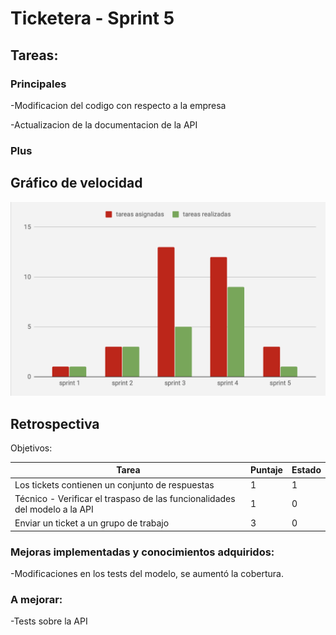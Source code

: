# Ticketera - Sprint 5

## Tareas:


### Principales

-Modificacion del codigo con respecto a la empresa

-Actualizacion de la documentacion de la API


### Plus





## Gráfico de velocidad

![Gráfico de velocidad](images/grafico.png)

## Retrospectiva

Objetivos:

| Tarea                           | Puntaje | Estado |
| ------------------------------- |---------| ------ |
|  Los tickets contienen un conjunto de respuestas |       1 |      1 |
| Técnico - Verificar el traspaso de las funcionalidades del modelo a la API |       1 |      0 |
| Enviar un ticket a un grupo de trabajo |       3 |      0 |


### Mejoras implementadas y conocimientos adquiridos:

-Modificaciones en los tests del modelo, se aumentó la cobertura.


### A mejorar:

-Tests sobre la API

